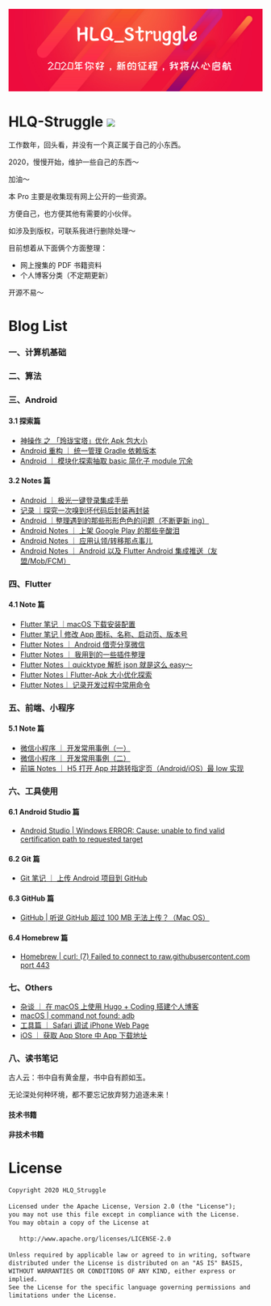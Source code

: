 
<p style="text-align: center;"><img src="/Images/HLQ_Struggle.png" alt="HLQ_Struggle 心语"></img></p>


HLQ-Struggle [![](https://jitpack.io/v/HLQ-Struggle/DataCompilationRecord.svg)](https://jitpack.io/#HLQ-Struggle/DataCompilationRecord)
=======
工作数年，回头看，并没有一个真正属于自己的小东西。

2020，慢慢开始，维护一些自己的东西～

加油～

本 Pro 主要是收集现有网上公开的一些资源。

方便自己，也方便其他有需要的小伙伴。

如涉及到版权，可联系我进行删除处理～

目前想着从下面俩个方面整理：

- 网上搜集的 PDF 书籍资料
- 个人博客分类（不定期更新）

开源不易～

Blog List
=======

### 一、计算机基础

### 二、算法

### 三、Android

#### 3.1 探索篇

- [神操作 之 「玲珑宝塔」优化 Apk 包大小](https://juejin.im/post/5eb36d9bf265da7bbd2f8bab)
- [Android 重构 ｜ 统一管理 Gradle 依赖版本](https://juejin.im/post/5eb36fb06fb9a0436e47f193)
- [Android ｜ 模块化探索抽取 basic 简化子 module 冗余](https://juejin.im/post/5eb3704cf265da7be959f9bb)

#### 3.2 Notes 篇

- [Android ｜ 极光一键登录集成手册](https://juejin.im/post/5eb428f15188256d5831263a)
- [记录 ｜探究一次嗅到坏代码后封装再封装](https://juejin.im/post/5eb42b28e51d454da22d0e5a)
- [Android ｜整理遇到的那些形形色色的问题（不断更新 ing）](https://juejin.im/post/5eb993bb6fb9a043710ead82)
- [Android Notes ｜ 上架 Google Play 的那些辛酸泪](https://juejin.im/post/5ef8aacf6fb9a07e6e1141f3)
- [Android Notes ｜ 应用认领/转移那点事儿](https://juejin.im/post/5efcc00b5188252e91009a2b)
- [Android Notes ｜ Android 以及 Flutter Android 集成推送（友盟/Mob/FCM）](https://juejin.im/post/5efb4fa1e51d45346c50efa0)

### 四、Flutter

#### 4.1 Note 篇

- [Flutter 笔记 ｜macOS 下载安装配置](https://juejin.im/post/5eb435e46fb9a0435210a377)
- [Flutter 笔记 | 修改 App 图标、名称、启动页、版本号](https://juejin.im/post/5ebedf7ee51d454dc6176f11)
- [Flutter Notes ｜ Android 借壳分享微信](https://juejin.im/post/5ef5c2abf265da22ad19d975)
- [Flutter Notes ｜ 我用到的一些插件整理](https://juejin.im/post/5f001dc26fb9a07ec172cf09)
- [Flutter Notes ｜quicktype 解析 json 就是这么 easy～](https://juejin.im/post/5f00ade8e51d45347e5c6bd2)
- [Flutter Notes｜Flutter-Apk 大小优化探索](https://juejin.im/post/5f049c5d6fb9a07e8b213ed5)
- [Flutter Notes｜ 记录开发过程中常用命令](https://juejin.im/post/5ebed5f0e51d454da7418923)

### 五、前端、小程序

#### 5.1 Note 篇

- [微信小程序 ｜ 开发常用事例（一）](https://juejin.im/post/5eb36e74f265da7bb708bec2)
- [微信小程序 ｜ 开发常用事例（二）](https://juejin.im/post/5eb36ec9f265da7bd76ba562)
- [前端 Notes ｜ H5 打开 App 并跳转指定页（Android/iOS）最 low 实现](https://juejin.im/post/5eb847e56fb9a0438e239243)

### 六、工具使用

#### 6.1 Android Studio 篇

- [Android Studio | Windows ERROR: Cause: unable to find valid certification path to requested target](https://juejin.im/post/5eb42aa65188256d7d614355)

#### 6.2 Git 篇
 
- [Git 笔记 ｜ 上传 Android 项目到 GitHub](https://juejin.im/post/5ebd110a6fb9a043822294ae)

#### 6.3 GitHub 篇

- [GitHub | 听说 GitHub 超过 100 MB 无法上传？（Mac OS）](https://juejin.im/post/5eb42b9a5188256d7d614356)

#### 6.4 Homebrew 篇

- [Homebrew | curl: (7) Failed to connect to raw.githubusercontent.com port 443](https://juejin.im/post/5eb42c096fb9a0434b735579)

### 七、Others

- [杂谈 ｜ 在 macOS 上使用 Hugo + Coding 搭建个人博客](https://juejin.im/post/5eb36cfb5188256d7e066698)
- [macOS | command not found: adb](https://juejin.im/post/5eb42ca36fb9a0435f093e6b)
- [工具篇 ｜ Safari 调试 iPhone Web Page](https://juejin.im/post/5eb688736fb9a0438c255a7f)
- [iOS ｜ 获取 App Store 中 App 下载地址](https://juejin.im/post/5eb80bf2f265da7ba65f857d)

### 八、读书笔记

古人云：书中自有黄金屋，书中自有颜如玉。

无论深处何种环境，都不要忘记放弃努力追逐未来！

#### 技术书籍

#### 非技术书籍

License
=======

    Copyright 2020 HLQ_Struggle

    Licensed under the Apache License, Version 2.0 (the "License");
    you may not use this file except in compliance with the License.
    You may obtain a copy of the License at

       http://www.apache.org/licenses/LICENSE-2.0

    Unless required by applicable law or agreed to in writing, software
    distributed under the License is distributed on an "AS IS" BASIS,
    WITHOUT WARRANTIES OR CONDITIONS OF ANY KIND, either express or implied.
    See the License for the specific language governing permissions and
    limitations under the License.
